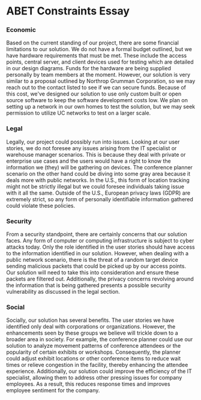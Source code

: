 # ABET Constraints Essay

### Economic
Based on the current standing of our project, there are some financial limitations to our solution. We do not have a formal budget outlined, but we have hardware requirements that must be met. These include the access points, central server, and client devices used for testing which are detailed in our design diagrams. Funds for the hardware are being supplied personally by team members at the moment. However, our solution is very similar to a proposal outlined by Northrop Grumman Corporation, so we may reach out to the contact listed to see if we can secure funds. Because of this cost, we've designed our solution to use only custom built or open source software to keep the software development costs low. We plan on setting up a network in our own homes to test the solution, but we may seek permission to utilize UC networks to test on a larger scale.

### Legal
Legally, our project could possibly run into issues. Looking at our user stories, we do not foresee any issues arising from the IT specialist or warehouse manager scenarios. This is because they deal with private or enterprise use cases and the users would have a right to know the information we (they) will be gathering on devices. The conference planner scenario on the other hand could be diving into some gray area because it deals more with public networks. In the U.S., this form of location tracking might not be strictly illegal but we could foresee individuals taking issue with it all the same. Outside of the U.S., European privacy laws (GDPR) are extremely strict, so any form of personally identifiable information gathered could violate these policies.

### Security
From a security standpoint, there are certainly concerns that our solution faces. Any form of computer or computing infrastructure is subject to cyber attacks today. Only the role identified in the user stories should have access to the information identified in our solution. However, when dealing with a public network scenario, there is the threat of a random target device sending malicious packets that could be picked up by our access points. Our solution will need to take this into consideration and ensure these packets are filtered out. Additionally, the privacy concerns revolving around the information that is being gathered presents a possible security vulnerability as discussed in the legal section.

### Social
Socially, our solution has several benefits. The user stories we have identified only deal with corporations or organizations. However, the enhancements seen by these groups we believe will trickle down to a broader area in society. For example, the conference planner could use our solution to analyze movement patterns of conference attendees or the popularity of certain exhibits or workshops. Consequently, the planner could adjust exhibit locations or other conference items to reduce wait times or relieve congestion in the facility, thereby enhancing the attendee experience. Additionally, our solution could improve the efficiency of the IT specialist, allowing them to address other pressing issues for company employees. As a result, this reduces response times and improves employee sentiment for the company.
